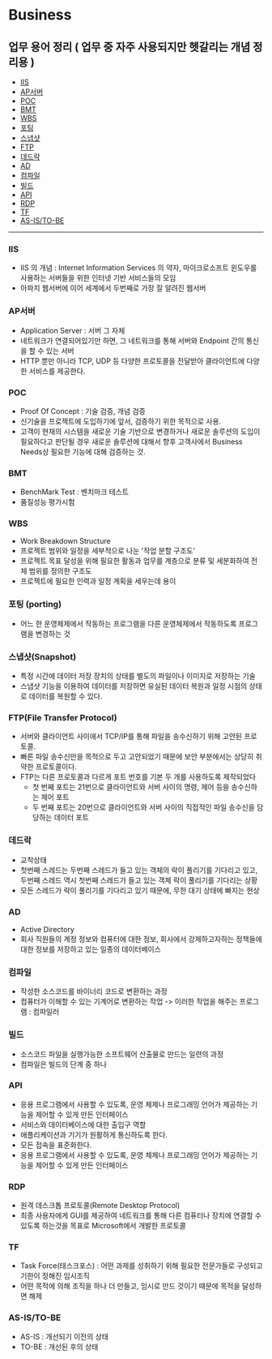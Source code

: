 # Business 

## 업무 용어 정리 ( 업무 중 자주 사용되지만 헷갈리는 개념 정리용 )

* [IIS](#IIS)
* [AP서버](#AP서버)
* [POC](#POC)
* [BMT](#BMT)
* [WBS](#WBS)
* [포팅](#포팅)
* [스냅샷](#스냅샷)
* [FTP](#FTP)
* [데드락](#데드락)
* [AD](#AD)
* [컴파일](#컴파일)
* [빌드](#빌드)
* [API](#API)
* [RDP](*RDP)
* [TF](*TF)
* [AS-IS/TO-BE](*AS-IS/TO-BE)

---

### IIS 
- IIS 의 개념  : Internet Information Services 의 약자, 마이크로소프트 윈도우를 사용하는 서버들을 위한 인터넷 기반 서비스들의 모임 
- 아파치 웹서버에 이어 세계에서 두번째로 가장 잘 알려진 웹서버 


### AP서버 
- Application Server : 서버 그 자체 
- 네트워크가 연결되어있기만 하면, 그 네트워크를 통해 서버와 Endpoint 간의 통신을 할 수 있는 서버 
- HTTP 뿐만 아니라 TCP, UDP 등 다양한 프로토콜을 전달받아 클라이언트에 다양한 서비스를 제공한다.

### POC 
- Proof Of Concept : 기술 검증, 개념 검증 
- 신기술을 프로젝트에 도입하기에 앞서, 검증하기 위한 목적으로 사용. 
- 고객이 현재의 시스템을 새로운 기술 기반으로 변경하거나 새로운 솔루션의 도입이 필요하다고 판단될 경우 새로운 솔루션에 대해서 향후 고객사에서 Business Needs상 필요한 기능에 대해 검증하는 것.

### BMT
- BenchMark Test : 벤치마크 테스트
- 품질성능 평가시험 

### WBS
- Work Breakdown Structure
- 프로젝트 범위와 일정을 세부적으로 나눈 '작업 분할 구조도' 
- 프로젝트 목표 달성을 위해 필요한 활동과 업무를 계층으로 분류 및 세분화하여 전체 범위를 정의한 구조도
- 프로젝트에 필요한 인력과 일정 계획을 세우는데 용이 

### 포팅 (porting)
- 어느 한 운영체제에서 작동하는 프로그램을 다른 운영체제에서 작동하도록 프로그램을 변경하는 것 

### 스냅샷(Snapshot)
- 특정 시간에 데이터 저장 장치의 상태를 별도의 파일이나 이미지로 저장하는 기술 
- 스냅샷 기능을 이용하여 데이터를 저장하면 유실된 데이터 복원과 일정 시점의 상태로 데이터를 복원할 수 있다.

### FTP(File Transfer Protocol) 
- 서버와 클라이언트 사이에서 TCP/IP를 통해 파일을 송수신하기 위해 고안된 프로토콜.
- 빠른 파일 송수신만을 목적으로 두고 고안되었기 때문에 보안 부분에서는 상당히 취약한 프로토콜이다.
- FTP는 다른 프로토콜과 다르게 포트 번호를 기본 두 개를 사용하도록 제작되었다
  - 첫 번째 포트는 21번으로 클라이언트와 서버 사이의 명령, 제어 등을 송수신하는 제어 포트
  - 두 번째 포트는 20번으로 클라이언트와 서버 사이의 직접적인 파일 송수신을 담당하는 데이터 포트
  

### 데드락
- 교착상태
- 첫번째 스레드는 두번째 스레드가 들고 있는 객체의 락이 풀리기를 기다리고 있고, 두번째 스레드 역시 첫번째 스레드가 들고 있는 객체 락이 풀리기를 기다리는 상황
- 모든 스레드가 락이 풀리기를 기다리고 있기 때문에, 무한 대기 상태에 빠지는 현상 


### AD 
  - Active Directory
  - 회사 직원들의 계정 정보와 컴퓨터에 대한 정보, 회사에서 강제하고자하는 정책들에 대한 정보를 저장하고 있는 일종의 데이터베이스 
  
### 컴파일 
  - 작성한 소스코드를 바이너리 코드로 변환하는 과정 
  - 컴퓨터가 이해할 수 있는 기계어로 변환하는 작업 -> 이러한 작업을 해주는 프로그램 : 컴파일러 

### 빌드 
  - 소스코드 파일을 실행가능한 소프트웨어 산출물로 만드는 일련의 과정 
  - 컴파일은 빌드의 단계 중 하나 

### API
  - 응용 프로그램에서 사용할 수 있도록, 운영 체제나 프로그래밍 언어가 제공하는 기능을 제어할 수 있게 만든 인터페이스
  - 서비스와 데이터베이스에 대한 출입구 역할 
  - 애플리케이션과 기기가 원활하게 통신하도록 한다. 
  - 모든 접속을 표준화한다.
  - 응용 프로그램에서 사용할 수 있도록, 운영 체제나 프로그래밍 언어가 제공하는 기능을 제어할 수 있게 만든 인터페이스


### RDP
  - 원격 데스크톱 프로토콜(Remote Desktop Protocol)
  - 최종 사용자에게 GUI를 제공하여 네트워크를 통해 다른 컴퓨터나 장치에 연결할 수 있도록 하는것을 목표로 Microsoft에서 개발한 프로토콜 


### TF
  - Task Force(태스크포스) : 어떤 과제를 성취하기 위해 필요한 전문가들로 구성되고 기한이 정해진 임시조직 
  - 어떤 목적에 의해 조직을 하나 더 만들고, 임시로 만드 것이기 때문에 목적을 달성하면 해제 



### AS-IS/TO-BE
  - AS-IS : 개선되기 이전의 상태 
  - TO-BE : 개선된 후의 상태 
